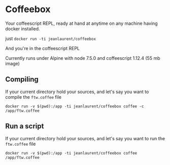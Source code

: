 # Coffeebox

Your coffeescript REPL, ready at hand at anytime on any machine having docker installed.

just `docker run -ti jeanlaurent/coffeebox`

And you're in the coffeescript REPL

Currently runs under Alpine with node 7.5.0 and coffeescript 1.12.4
(55 mb image)


## Compiling

If your current directory hold your sources, and let's say you want to compile the `ftw.coffee` file

`docker run -v $(pwd):/app -ti jeanlaurent/coffeebox coffee -c /app/ftw.coffee`


## Run a script

If your current directory hold your sources, and let's say you want to run the `ftw.coffee` file

`docker run -v $(pwd):/app -ti jeanlaurent/coffeebox coffee /app/ftw.coffee`
